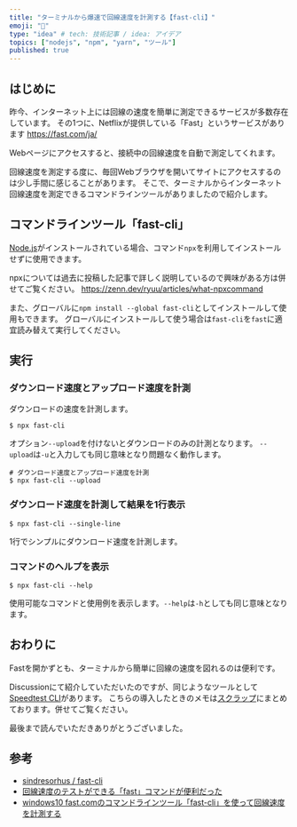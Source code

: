 ```yaml
---
title: "ターミナルから爆速で回線速度を計測する【fast-cli】"
emoji: "🌠"
type: "idea" # tech: 技術記事 / idea: アイデア
topics: ["nodejs", "npm", "yarn", "ツール"]
published: true
---
```


## はじめに

昨今、インターネット上には回線の速度を簡単に測定できるサービスが多数存在しています。
その1つに、Netflixが提供している「Fast」というサービスがあります
https://fast.com/ja/

Webページにアクセスすると、接続中の回線速度を自動で測定してくれます。

回線速度を測定する度に、毎回Webブラウザを開いてサイトにアクセスするのは少し手間に感じることがあります。
そこで、ターミナルからインターネット回線速度を測定できるコマンドラインツールがありましたので紹介します。

## コマンドラインツール「fast-cli」

[Node.js](https://nodejs.org)がインストールされている場合、コマンド`npx`を利用してインストールせずに使用できます。

npxについては過去に投稿した記事で詳しく説明しているので興味がある方は併せてご覧ください。
https://zenn.dev/ryuu/articles/what-npxcommand

また、グローバルに`npm install --global fast-cli`としてインストールして使用もできます。
グローバルにインストールして使う場合は`fast-cli`を`fast`に適宜読み替えて実行してください。

## 実行

### ダウンロード速度とアップロード速度を計測

ダウンロードの速度を計測します。

```shell
$ npx fast-cli
```

オプション`--upload`を付けないとダウンロードのみの計測となります。
`--upload`は`-u`と入力しても同じ意味となり問題なく動作します。

```shell
# ダウンロード速度とアップロード速度を計測
$ npx fast-cli --upload
```

### ダウンロード速度を計測して結果を1行表示

```shell
$ npx fast-cli --single-line
```

1行でシンプルにダウンロード速度を計測します。

### コマンドのヘルプを表示

```shell
$ npx fast-cli --help
```

使用可能なコマンドと使用例を表示します。`--help`は`-h`としても同じ意味となります。

## おわりに

Fastを開かずとも、ターミナルから簡単に回線の速度を図れるのは便利です。

Discussionにて紹介していただいたのですが、同じようなツールとして[Speedtest CLI](https://www.speedtest.net/ja/apps/cli)があります。
こちらの導入したときのメモは[スクラップ](https://zenn.dev/ryuu/scraps/2d4e2592dbe45d)にまとめております。併せてご覧ください。

最後まで読んでいただきありがとうございました。

## 参考

- [sindresorhus / fast-cli](https://github.com/sindresorhus/fast-cli)
- [回線速度のテストができる「fast」コマンドが便利だった](https://qiita.com/suin/items/8398f0b07299a3cc194f)
- [windows10 fast.comのコマンドラインツール「fast-cli」を使って回線速度を計測する](https://mebee.info/2020/04/28/post-10023)
